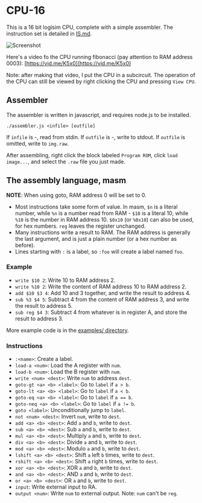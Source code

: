 # CPU-16

This is a 16 bit logisim CPU, complete with a simple assembler.
The instruction set is detailed in [IS.md](https://github.com/mortie/CPU-16/blob/master/IS.md).

![Screenshot](https://raw.githubusercontent.com/mortie/CPU-16/master/images/cpu.png)

Here's a video fo the CPU running fibonacci (pay attention to RAM address
0003):
[https://vid.me/K5x0](https://vid.me/K5x0)

Note: after making that video, I put the CPU in a subcircuit. The operation of
the CPU can still be viewed by right clicking the CPU and pressing `View CPU`.

## Assembler

The assembler is written in javascript, and requires node.js to be installed.

	./assembler.js <infile> [outfile]

If `infile` is -, read from stdin. If `outfile` is -, write to stdout.
If `outfile` is omitted, write to `img.raw`.

After assembling, right click the block labeled `Program ROM`, click `load
image...`, and select the `.raw` file you just made.

## The assembly language, masm

**NOTE**: When using goto, RAM address 0 will be set to 0.

* Most instructions take some form of value. In masm, `$n` is a literal number,
  while `%n` is a number read from RAM - `$10` is a literal 10, while `%10` is
  the number in RAM address 10. `$0x10`  (or `%0x10`) can also be used,
  for hex numbers. `reg` leaves the register unchanged.
* Many instructions write a result to RAM. The RAM address is generally the
  last argument, and is just a plain number (or a hex number as before).
* Lines starting with `:` is a label, so `:foo` will create a label named
  `foo`.

### Example

* `write $10 2`: Write 10 to RAM address 2.
* `write %10 2`: Write the content of RAM address 10 to RAM address 2.
* `add $10 $3 4`: Add 10 and 3 together, and write the result to address 4.
* `sub %3 $4 5`: Subtract 4 from the content of RAM address 3, and write the
  result to address 5.
* `sub reg $4 3`: Subtract 4 from whatever is in register A, and store the
  result to address 3.

More example code is in the [examples/
directory](https://github.com/mortie/CPU-16/tree/master/examples).

### Instructions

* `:<name>`: Create a label.
* `load-a <num>`: Load the A register with `num`.
* `load-b <num>`: Load the B register with `num`.
* `write <num> <dest>`: Write `num` to address `dest`.
* `goto-gt <a> <b> <label>`: Go to `label` if `a > b`.
* `goto-lt <a> <b> <label>`: Go to `label` if `a < b`.
* `goto-eq <a> <b> <label>`: Go to `label` if `a == b`.
* `goto-neq <a> <b> <label>`: Go to `label` if `a != b`.
* `goto <label>`: Unconditionally jump to `label`.
* `not <num> <dest>`: Invert `num`, write to `dest`.
* `add <a> <b> <dest>`: Add `a` and `b`, write to `dest`.
* `sub <a> <b> <dest>`: Sub `a` and `b`, write to `dest`.
* `mul <a> <b> <dest>`: Multiply `a` and `b`, write to `dest`.
* `div <a> <b> <dest>`: Divide `a` and `b`, write to `dest`.
* `mod <a> <b> <dest>`: Modulo `a` and `b`, write to `dest`.
* `lshift <a> <b> <dest>`: Shift `a` left `b` times, write to `dest`.
* `rshift <a> <b> <dest>`: Shift `a` right `b` times, write to `dest`.
* `xor <a> <b> <dest>`: XOR `a` and `b`, write to `dest`.
* `and <a> <b> <dest>`: AND `a` and `b`, write to `dest`.
* `or <a> <b> <dest>`: OR `a` and `b`, write to `dest`.
* `input`: Write external input to RA.
* `output <num>`: Write `num` to external output. Note: `num` can't be `reg`.
